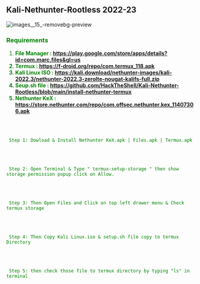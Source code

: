 <h2>Kali-Nethunter-Rootless 2022-23</h2>

![images__15_-removebg-preview](https://user-images.githubusercontent.com/112896690/188809375-a1f5bb0b-fe0b-46c0-9791-35c07bcf42d1.png)

<h3> <font color="green"> Requirements </h3>

1. <B> File Manager : https://play.google.com/store/apps/details?id=com.marc.files&gl=us
2. Termux : https://f-droid.org/repo/com.termux_118.apk
3. Kali Linux ISO : https://kali.download/nethunter-images/kali-2022.3/nethunter-2022.3-zerolte-nougat-kalifs-full.zip
4. Seup.sh file : https://github.com/HackTheShell/Kali-Nethunter-Rootless/blob/main/install-nethunter-termux
5. Nethunter KeX : https://store.nethunter.com/repo/com.offsec.nethunter.kex_11407306.apk
</b>

<br>
<br>
     
     Step 1: Dowload & Install Nethunter KeX.apk | Files.apk | Termux.apk
<br>
<br> 
     
     Step 2: Open Terminal & Type " termux-setup-storage " then show storage permission popup click on Allow.
<br>
<br>

     Step 3: Then Open Files and Click on top left drawer menu & Check termux storage
<br>
<br>
 
     Step 4: Then Copy Kali Linux.iso & setup.sh file copy to termux Directory
<br>
<br>
     
     
     Step 5: then check those file to termux directory by typing "ls" in terminal
     
